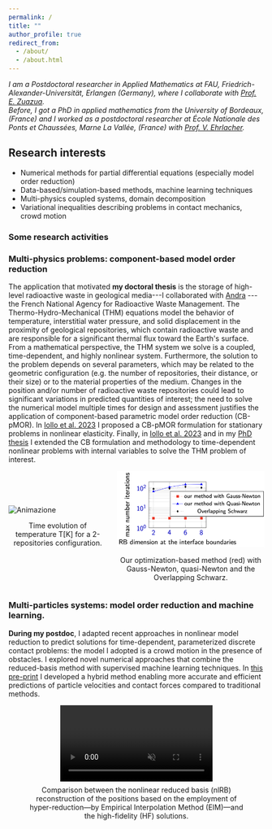 ```yaml
---
permalink: /
title: ""
author_profile: true
redirect_from: 
  - /about/
  - /about.html
---
```

_I am a Postdoctoral researcher in Applied Mathematics at FAU, Friedrich-Alexander-Universität, Erlangen (Germany), where I collaborate with [Prof. E. Zuazua](https://dcn.nat.fau.eu/zuazua/).\
Before, I got a PhD in applied mathematics from the University of Bordeaux, (France) and I worked as a postdoctoral researcher at École Nationale des Ponts et Chaussées, Marne La Vallée, (France) with [Prof. V. Ehrlacher](https://team.inria.fr/matherials/team-members/virginie-ehrlacher-galland/)._

## Research interests
<ul>
<li> Numerical methods for partial differential equations (especially model order reduction) </li>
<li>Data-based/simulation-based methods, machine learning techniques </li>
<li>Multi-physics coupled systems, domain decomposition </li>
<li>Variational inequalities describing problems in contact mechanics, crowd motion </li>
</ul> 

### Some research activities
### <span class="blue">Multi-physics problems: component-based model order reduction</span>
The application that motivated **my doctoral thesis** is the storage of high-level radioactive waste in geological media---I collaborated with [Andra](https://www.andra.fr)
---the French National Agency for Radioactive Waste Management.
The Thermo-Hydro-Mechanical (THM) equations model the behavior of temperature, interstitial water pressure, and solid displacement in the proximity of geological repositories, which contain radioactive waste and are responsible for a significant thermal flux toward the Earth's surface. 
From a mathematical perspective, the THM system we solve is a coupled, time-dependent, and highly nonlinear system. Furthermore, the solution to the problem depends on several parameters, which may be related to the geometric configuration (e.g. the number of repositories, their distance, or their size) or to the material properties of the medium. 
Changes in the position and/or number of radioactive waste repositories could lead to significant variations in predicted quantities of interest; the need to solve the numerical model multiple times for design and assessment justifies the application of component-based parametric model order reduction (CB-pMOR).
In [Iollo et al. 2023](https://www.sciencedirect.com/science/article/pii/S0045782522007423) I proposed a CB-pMOR formulation for stationary problems in nonlinear elasticity. 
Finally, in [Iollo et al. 2023](https://www.scipedia.com/wd/images/d/d9/Draft_Sanchez_Pinedo_755799274pap_193.pdf) and in my [PhD thesis](https://theses.hal.science/tel-04006932/document) I extended the CB formulation and methodology to time-dependent nonlinear problems with internal variables to solve the THM problem of interest.
<div style="display: flex; justify-content: center; align-items: center; gap: 20px;">
  <div>
    <img src="files/radioactive_gif.gif" alt="Animazione" width="300">
    <p align="center">Time evolution of temperature T[K] for a 2-repositories configuration.</p>
  </div>
  <div>
    <img src="files/schwarz.png" alt="Grafico" width="500">
    <p align="center">Our optimization-based method (red) with Gauss-Newton, quasi-Newton and the Overlapping Schwarz.</p>
  </div>
</div>



### <span class="blue">Multi-particles systems: model order reduction and machine learning.</span>
**During my postdoc**, I adapted recent approaches in nonlinear model reduction to predict solutions for time-dependent, parameterized discrete contact problems: the model I adopted is a crowd motion in the presence of obstacles. I explored novel numerical approaches that combine the reduced-basis method with supervised machine learning techniques. In [this pre-print](https://hal.science/hal-04936941) I developed a hybrid method enabling more accurate and efficient predictions of particle velocities and contact forces compared to traditional methods.
<figure style="text-align: center;">
  <video width="300" controls autoplay muted style="display: block; margin: 0 auto;">
    <source src="files/nlRBvideo.mp4" type="video/mp4">
  </video>
  <figcaption style="margin-top: 8px;">
    Comparison between the nonlinear reduced basis (nlRB) reconstruction of the positions based on the employment of hyper-reduction—by Empirical Interpolation Method (EIM)—and the high-fidelity (HF) solutions.
  </figcaption>
</figure>


  
 


<!--\[ a^2 + b^2 = c^2 \]

Possiamo anche scrivere una formula inline, come \( E = mc^2 \), per rappresentare la famosa equazione di Einstein sulla relatività.


 -->

